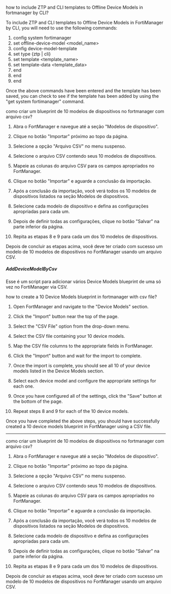 how to include ZTP and CLI templates to Offline Device Models in fortmanager by CLI?

To include ZTP and CLI templates to Offline Device Models in FortiManager by CLI, you will need to use the following commands:

1. config system fortimanager
2. set offline-device-model <model_name>
3. config device-model-template
4. set type {ztp | cli}
5. set template <template_name>
6. set template-data <template_data>
7. end
8. end
9. end

Once the above commands have been entered and the template has been saved, you can check to see if the template has been added by using the "get system fortimanager" command.

como criar um blueprint de 10 modelos de dispositivos no fortmanager com arquivo csv?

1. Abra o FortManager e navegue até a seção "Modelos de dispositivo".

2. Clique no botão "Importar" próximo ao topo da página.

3. Selecione a opção "Arquivo CSV" no menu suspenso.

4. Selecione o arquivo CSV contendo seus 10 modelos de dispositivos.

5. Mapeie as colunas do arquivo CSV para os campos apropriados no FortManager.

6. Clique no botão "Importar" e aguarde a conclusão da importação.

7. Após a conclusão da importação, você verá todos os 10 modelos de dispositivos listados na seção Modelos de dispositivos.

8. Selecione cada modelo de dispositivo e defina as configurações apropriadas para cada um.

9. Depois de definir todas as configurações, clique no botão "Salvar" na parte inferior da página.

10. Repita as etapas 8 e 9 para cada um dos 10 modelos de dispositivos.

Depois de concluir as etapas acima, você deve ter criado com sucesso um modelo de 10 modelos de dispositivos no FortManager usando um arquivo CSV.



##### AddDeviceModelByCsv
Esse é um script para adicionar vários Device Models blueprint de uma só vez no FortiManager via CSV.


how to create a 10 Device Models blueprint in fortmanager with csv file?

1. Open FortManager and navigate to the "Device Models" section.

2. Click the "Import" button near the top of the page.

3. Select the "CSV File" option from the drop-down menu.

4. Select the CSV file containing your 10 device models.

5. Map the CSV file columns to the appropriate fields in FortManager.

6. Click the "Import" button and wait for the import to complete.

7. Once the import is complete, you should see all 10 of your device models listed in the Device Models section.

8. Select each device model and configure the appropriate settings for each one.

9. Once you have configured all of the settings, click the "Save" button at the bottom of the page.

10. Repeat steps 8 and 9 for each of the 10 device models.

Once you have completed the above steps, you should have successfully created a 10 device models blueprint in FortManager using a CSV file.

-----------


como criar um blueprint de 10 modelos de dispositivos no fortmanager com arquivo csv?

1. Abra o FortManager e navegue até a seção "Modelos de dispositivo".

2. Clique no botão "Importar" próximo ao topo da página.

3. Selecione a opção "Arquivo CSV" no menu suspenso.

4. Selecione o arquivo CSV contendo seus 10 modelos de dispositivos.

5. Mapeie as colunas do arquivo CSV para os campos apropriados no FortManager.

6. Clique no botão "Importar" e aguarde a conclusão da importação.

7. Após a conclusão da importação, você verá todos os 10 modelos de dispositivos listados na seção Modelos de dispositivos.

8. Selecione cada modelo de dispositivo e defina as configurações apropriadas para cada um.

9. Depois de definir todas as configurações, clique no botão "Salvar" na parte inferior da página.

10. Repita as etapas 8 e 9 para cada um dos 10 modelos de dispositivos.

Depois de concluir as etapas acima, você deve ter criado com sucesso um modelo de 10 modelos de dispositivos no FortManager usando um arquivo CSV.
